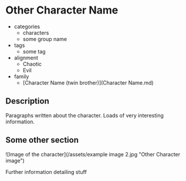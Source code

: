 # Other Character Name

* categories
    * characters
    * some group name
* tags
    * some tag
* alignment
    * Chaotic
    * Evil
* family
  * [Character Name (twin brother)](Character Name.md)

## Description

Paragraphs written about the character. Loads of very interesting information.

## Some other section

![Image of the character](/assets/example image 2.jpg "Other Character image")

Further information detailing stuff
